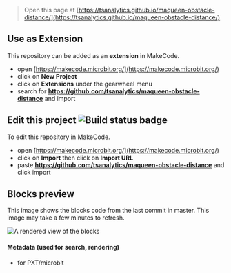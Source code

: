 
> Open this page at [https://tsanalytics.github.io/maqueen-obstacle-distance/](https://tsanalytics.github.io/maqueen-obstacle-distance/)

## Use as Extension

This repository can be added as an **extension** in MakeCode.

* open [https://makecode.microbit.org/](https://makecode.microbit.org/)
* click on **New Project**
* click on **Extensions** under the gearwheel menu
* search for **https://github.com/tsanalytics/maqueen-obstacle-distance** and import

## Edit this project ![Build status badge](https://github.com/tsanalytics/maqueen-obstacle-distance/workflows/MakeCode/badge.svg)

To edit this repository in MakeCode.

* open [https://makecode.microbit.org/](https://makecode.microbit.org/)
* click on **Import** then click on **Import URL**
* paste **https://github.com/tsanalytics/maqueen-obstacle-distance** and click import

## Blocks preview

This image shows the blocks code from the last commit in master.
This image may take a few minutes to refresh.

![A rendered view of the blocks](https://github.com/tsanalytics/maqueen-obstacle-distance/raw/master/.github/makecode/blocks.png)

#### Metadata (used for search, rendering)

* for PXT/microbit
<script src="https://makecode.com/gh-pages-embed.js"></script><script>makeCodeRender("{{ site.makecode.home_url }}", "{{ site.github.owner_name }}/{{ site.github.repository_name }}");</script>
